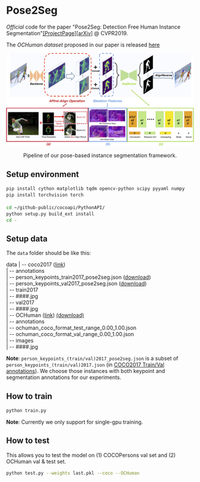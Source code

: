 # Pose2Seg

*Official* code for the paper "Pose2Seg: Detection Free Human Instance Segmentation"[[ProjectPage]](http://www.liruilong.cn/Pose2Seg/index.html)[[arXiv]](https://arxiv.org/abs/1803.10683) @ CVPR2019.

The *OCHuman dataset* proposed in our paper is released [here](https://github.com/liruilong940607/OCHumanApi)

<div align="center">
<img src="figures/pipeline.jpg" width="1000px"/>
<p> Pipeline of our pose-based instance segmentation framework.</p>
</div>


## Setup environment

``` bash
pip install cython matplotlib tqdm opencv-python scipy pyyaml numpy
pip install torchvision torch

cd ~/github-public/cocoapi/PythonAPI/
python setup.py build_ext install
cd -
```

## Setup data

The `data` folder should be like this:

data
 | -- coco2017 ([link](http://cocodataset.org/))  
         | -- annotations  
                 | -- person_keypoints_train2017_pose2seg.json ([download](https://github.com/liruilong940607/Pose2Seg/releases/download/data/person_keypoints_train2017_pose2seg.json))  
                 | -- person_keypoints_val2017_pose2seg.json ([download](https://github.com/liruilong940607/Pose2Seg/releases/download/data/person_keypoints_val2017_pose2seg.json))  
         | -- train2017  
                 | -- ####.jpg  
         | -- val2017  
                 | -- ####.jpg  
 | -- OCHuman ([link](https://github.com/liruilong940607/OCHumanApi)) [(download)](([download](https://cg.cs.tsinghua.edu.cn/dataset/form.html?dataset=ochuman)))  
         | -- annotations  
                 | -- ochuman_coco_format_test_range_0.00_1.00.json   
                 | -- ochuman_coco_format_val_range_0.00_1.00.json   
         | -- images  
                 | -- ####.jpg  
                 
**Note**: 
`person_keypoints_(train/val)2017_pose2seg.json` is a subset of `person_keypoints_(train/val)2017.json` (in [COCO2017 Train/Val annotations](http://images.cocodataset.org/annotations/annotations_trainval2017.zip)). We choose those instances with both keypoint and segmentation annotations for our experiments.

## How to train

``` bash
python train.py
```

**Note**: Currently we only support for single-gpu training.

## How to test

This allows you to test the model on (1) COCOPersons val set and (2) OCHuman val & test set.

``` bash
python test.py --weights last.pkl --coco --OCHuman
```





